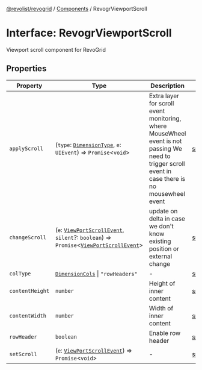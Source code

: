 [@revolist/revogrid](README.md) / [Components](Namespace.Components.md) / RevogrViewportScroll

# Interface: RevogrViewportScroll

Viewport scroll component for RevoGrid

## Properties

| Property | Type | Description | Defined in |
| ------ | ------ | ------ | ------ |
| `applyScroll` | (`type`: [`DimensionType`](TypeAlias.DimensionType.md), `e`: `UIEvent`) => `Promise`\<`void`\> | Extra layer for scroll event monitoring, where MouseWheel event is not passing We need to trigger scroll event in case there is no mousewheel event | [src/components.d.ts:659](https://github.com/revolist/revogrid/blob/baf80d21081b40195ffd6e11abd1249f2fd26dae/src/components.d.ts#L659) |
| `changeScroll` | (`e`: [`ViewPortScrollEvent`](TypeAlias.ViewPortScrollEvent.md), `silent`?: `boolean`) => `Promise`\<[`ViewPortScrollEvent`](TypeAlias.ViewPortScrollEvent.md)\> | update on delta in case we don't know existing position or external change | [src/components.d.ts:664](https://github.com/revolist/revogrid/blob/baf80d21081b40195ffd6e11abd1249f2fd26dae/src/components.d.ts#L664) |
| `colType` | [`DimensionCols`](TypeAlias.DimensionCols.md) \| `"rowHeaders"` | - | [src/components.d.ts:665](https://github.com/revolist/revogrid/blob/baf80d21081b40195ffd6e11abd1249f2fd26dae/src/components.d.ts#L665) |
| `contentHeight` | `number` | Height of inner content | [src/components.d.ts:669](https://github.com/revolist/revogrid/blob/baf80d21081b40195ffd6e11abd1249f2fd26dae/src/components.d.ts#L669) |
| `contentWidth` | `number` | Width of inner content | [src/components.d.ts:673](https://github.com/revolist/revogrid/blob/baf80d21081b40195ffd6e11abd1249f2fd26dae/src/components.d.ts#L673) |
| `rowHeader` | `boolean` | Enable row header | [src/components.d.ts:677](https://github.com/revolist/revogrid/blob/baf80d21081b40195ffd6e11abd1249f2fd26dae/src/components.d.ts#L677) |
| `setScroll` | (`e`: [`ViewPortScrollEvent`](TypeAlias.ViewPortScrollEvent.md)) => `Promise`\<`void`\> | - | [src/components.d.ts:678](https://github.com/revolist/revogrid/blob/baf80d21081b40195ffd6e11abd1249f2fd26dae/src/components.d.ts#L678) |
